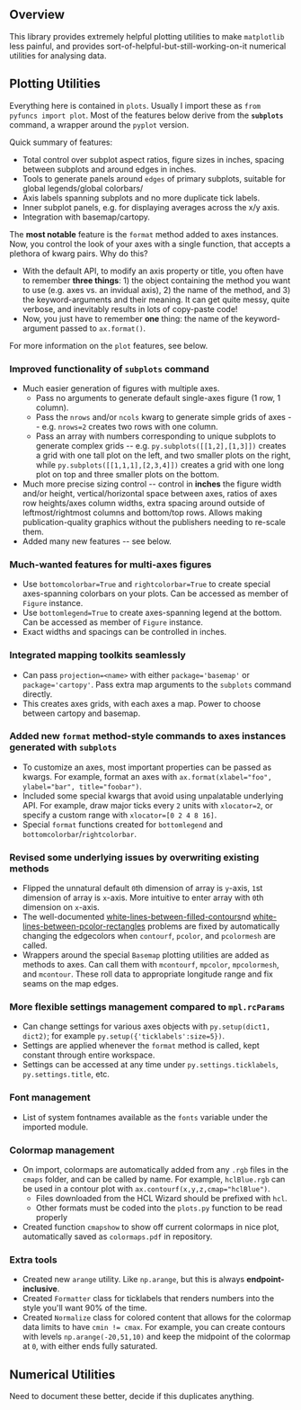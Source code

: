 ## Overview
This library provides extremely helpful plotting utilities to make `matplotlib` less painful,
and provides sort-of-helpful-but-still-working-on-it numerical utilities for analysing data.

## Plotting Utilities
Everything here is contained in `plots`. Usually I import these as `from pyfuncs import plot`. Most of the features below derive from the **`subplots`** command, a wrapper around the `pyplot` version.

Quick summary of features:

  * Total control over subplot aspect ratios, figure sizes in inches, spacing between subplots and around edges in inches.
  * Tools to generate panels around `edges` of primary subplots, suitable for global legends/global colorbars/
  * Axis labels spanning subplots and no more duplicate tick labels.
  * Inner subplot panels, e.g. for displaying averages across the x/y axis.
  * Integration with basemap/cartopy.

The **most notable** feature is the `format` method added to axes instances. Now, you control the look of your axes with a single function, that accepts a plethora of kwarg pairs. Why do this?

  * With the default API, to modify an axis property or title, you often have to remember **three things**: 1) the object containing the method you want to use (e.g. axes vs. an invidual axis), 2) the name of the method, and 3) the keyword-arguments and their meaning. It can get quite messy, quite verbose, and inevitably results in lots of copy-paste code!
  * Now, you just have to remember **one** thing: the name of the keyword-argument passed to `ax.format()`.

For more information on the `plot` features, see below.

### Improved functionality of `subplots` command
   * Much easier generation of figures with multiple axes.
     * Pass no arguments to generate default single-axes figure (1 row, 1 column).
     * Pass the `nrows` and/or `ncols` kwarg to generate simple grids of axes -- e.g. `nrows=2` creates two rows with one column.
     * Pass an array with numbers corresponding to unique subplots to generate complex grids -- e.g. `py.subplots([[1,2],[1,3]])` creates a grid with one tall plot on the left,
     and two smaller plots on the right, while `py.subplots([[1,1,1],[2,3,4]])` creates a grid with one long plot on top and three smaller plots on the bottom.
   * Much more precise sizing control -- control in **inches** the figure width and/or height, vertical/horizontal space between axes, ratios of axes row heights/axes column widths, extra spacing around outside of leftmost/rightmost columns and bottom/top rows. Allows making publication-quality graphics without the publishers needing to re-scale them.
   * Added many new features -- see below.
### Much-wanted features for multi-axes figures
   * Use `bottomcolorbar=True` and `rightcolorbar=True` to create special axes-spanning colorbars on your plots. Can be accessed as member of `Figure` instance.
   * Use `bottomlegend=True` to create axes-spanning legend at the bottom. Can be accessed as member of `Figure` instance.
   * Exact widths and spacings can be controlled in inches.
### Integrated mapping toolkits seamlessly
   * Can pass `projection=<name>` with either `package='basemap'` or `package='cartopy'`. Pass extra map arguments to the `subplots` command directly.
   * This creates axes grids, with each axes a map. Power to choose between cartopy and basemap.
### Added new `format` method-style commands to axes instances generated with `subplots`
   * To customize an axes, most important properties can be passed as kwargs. For example, format an axes with `ax.format(xlabel="foo", ylabel="bar", title="foobar")`.
   * Included some special kwargs that avoid using unpalatable underlying API. For example, draw major ticks every `2` units with `xlocator=2`, or specify a custom range with `xlocator=[0 2 4 8 16]`.
   * Special `format` functions created for `bottomlegend` and `bottomcolorbar`/`rightcolorbar`.
### Revised some underlying issues by overwriting existing methods
   * Flipped the unnatural default `0`th dimension of array is `y`-axis, `1`st dimension of array is `x`-axis. More intuitive to enter array with `0`th dimension on `x`-axis.
   * The well-documented [white-lines-between-filled-contours](https://stackoverflow.com/q/8263769/4970632)nd [white-lines-between-pcolor-rectangles](https://stackoverflow.com/q/27092991/4970632) problems are fixed by automatically changing the edgecolors when `contourf`, `pcolor`, and `pcolormesh` are called.
   * Wrappers around the special `Basemap` plotting utilities are added as methods to axes. Can call them with `mcontourf`, `mpcolor`, `mpcolormesh`, and `mcontour`.
   These roll data to appropriate longitude range and fix seams on the map edges.
### More flexible settings management compared to `mpl.rcParams`
   * Can change settings for various axes objects with `py.setup(dict1, dict2)`; for example `py.setup({'ticklabels':size=5})`.
   * Settings are applied whenever the `format` method is called, kept constant through entire workspace.
   * Settings can be accessed at any time under `py.settings.ticklabels`, `py.settings.title`, etc.
### Font management
   * List of system fontnames available as the `fonts` variable under the imported module.
### Colormap management
   * On import, colormaps are automatically added from any `.rgb` files in the `cmaps` folder, and can be called by name. For example, `hclBlue.rgb` can be used in a contour plot with `ax.contourf(x,y,z,cmap="hclBlue")`.
      * Files downloaded from the HCL Wizard should be prefixed with `hcl`.
      * Other formats must be coded into the `plots.py` function to be read properly
   * Created function `cmapshow` to show off current colormaps in nice plot, automatically saved as `colormaps.pdf` in repository.
### Extra tools
   * Created new `arange` utility. Like `np.arange`, but this is always **endpoint-inclusive**.
   * Created `Formatter` class for ticklabels that renders numbers into the style you'll want 90% of the time.
   * Created `Normalize` class for colored content that allows for the colormap data limits to have `cmin != cmax`. For example, you can create contours with levels `np.arange(-20,51,10)` and keep the midpoint of the colormap at `0`, with either ends fully saturated.

## Numerical Utilities
Need to document these better, decide if this duplicates anything.



